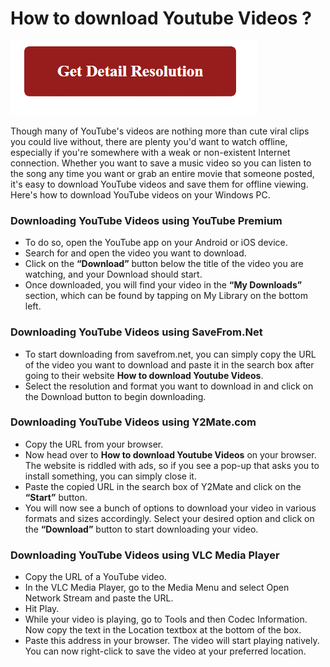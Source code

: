 # How to download Youtube Videos ?

[![How to download Youtube Videos](red2.png)](https://icncomputer.com/how-to-download-youtube-videos/)

Though many of YouTube's videos are nothing more than cute viral clips you could live without, there are plenty you'd want to watch offline, especially if you're somewhere with a weak or non-existent Internet connection. Whether you want to save a music video so you can listen to the song any time you want or grab an entire movie that someone posted, it's easy to download YouTube videos and save them for offline viewing. Here's how to download YouTube videos on your Windows PC.

### Downloading YouTube Videos using YouTube Premium

* To do so, open the YouTube app on your Android or iOS device.
* Search for and open the video you want to download.
* Click on the **“Download”** button below the title of the video you are watching, and your Download should start.
* Once downloaded, you will find your video in the **“My Downloads”** section, which can be found by tapping on My Library on the bottom left.

### Downloading YouTube Videos using SaveFrom.Net

* To start downloading from savefrom.net, you can simply copy the URL of the video you want to download and paste it in the search box after going to their website **How to download Youtube Videos**.
* Select the resolution and format you want to download in and click on the Download button to begin downloading.

### Downloading YouTube Videos using Y2Mate.com

* Copy the URL from your browser.
* Now head over to **How to download Youtube Videos** on your browser. The website is riddled with ads, so if you see a pop-up that asks you to install something, you can simply close it.
* Paste the copied URL in the search box of Y2Mate and click on the **“Start”** button.
* You will now see a bunch of options to download your video in various formats and sizes accordingly. Select your desired option and click on the **“Download”** button to start downloading your video.

### Downloading YouTube Videos using VLC Media Player

* Copy the URL of a YouTube video.
* In the VLC Media Player, go to the Media Menu and select Open Network Stream and paste the URL.
* Hit Play.
* While your video is playing, go to Tools and then Codec Information. Now copy the text in the Location textbox at the bottom of the box.
* Paste this address in your browser. The video will start playing natively. You can now right-click to save the video at your preferred location.
